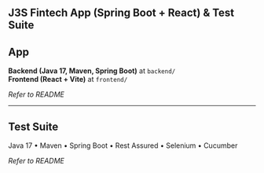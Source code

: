 ## J3S Fintech App (Spring Boot + React) & Test Suite

## App
**Backend (Java 17, Maven, Spring Boot)** at `backend/`  
**Frontend (React + Vite)** at `frontend/`

*Refer to README*
***

## Test Suite
Java 17 • Maven • Spring Boot • Rest Assured • Selenium • Cucumber

*Refer to README*